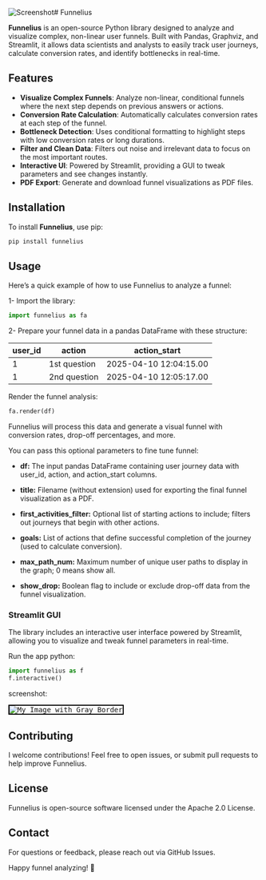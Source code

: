 ![Screenshot](https://github.com/user-attachments/assets/95575895-b11f-4a6a-b15c-7a40617bf2ca)# Funnelius

**Funnelius** is an open-source Python library designed to analyze and visualize complex, non-linear user funnels. Built with Pandas, Graphviz, and Streamlit, it allows data scientists and analysts to easily track user journeys, calculate conversion rates, and identify bottlenecks in real-time.

## Features

- **Visualize Complex Funnels**: Analyze non-linear, conditional funnels where the next step depends on previous answers or actions.
- **Conversion Rate Calculation**: Automatically calculates conversion rates at each step of the funnel.
- **Bottleneck Detection**: Uses conditional formatting to highlight steps with low conversion rates or long durations.
- **Filter and Clean Data**: Filters out noise and irrelevant data to focus on the most important routes.
- **Interactive UI**: Powered by Streamlit, providing a GUI to tweak parameters and see changes instantly.
- **PDF Export**: Generate and download funnel visualizations as PDF files.

## Installation

To install **Funnelius**, use pip:

```bash
pip install funnelius
```

## Usage

Here’s a quick example of how to use Funnelius to analyze a funnel:

1- Import the library:

```python
import funnelius as fa
```
2- Prepare your funnel data in a pandas DataFrame with these structure:

| user_id | action | action_start |
|----------|----------|----------|
| 1 | 1st question | 2025-04-10 12:04:15.00 | 
| 1 | 2nd question | 2025-04-10 12:05:17.00 | 

Render the funnel analysis:

```python
fa.render(df)
```

Funnelius will process this data and generate a visual funnel with conversion rates, drop-off percentages, and more.

You can pass this optional parameters to fine tune funnel: 

- **df:** The input pandas DataFrame containing user journey data with user_id, action, and action_start columns.

- **title:** Filename (without extension) used for exporting the final funnel visualization as a PDF.

- **first_activities_filter:** Optional list of starting actions to include; filters out journeys that begin with other actions.

- **goals:** List of actions that define successful completion of the journey (used to calculate conversion).

- **max_path_num:** Maximum number of unique user paths to display in the graph; 0 means show all.

- **show_drop:** Boolean flag to include or exclude drop-off data from the funnel visualization.

### Streamlit GUI

The library includes an interactive user interface powered by Streamlit, allowing you to visualize and tweak funnel parameters in real-time.

Run the app python:

```python
import funnelius as f
f.interactive()
```
screenshot:

<kbd><img src="images/Screenshot.png" alt="My Image with Gray Border" style="border:2px solid #000;"></kbd>

## Contributing

I welcome contributions! Feel free to open issues, or submit pull requests to help improve Funnelius.

## License

Funnelius is open-source software licensed under the Apache 2.0 License.


## Contact

For questions or feedback, please reach out via GitHub Issues.

Happy funnel analyzing! 🚀
